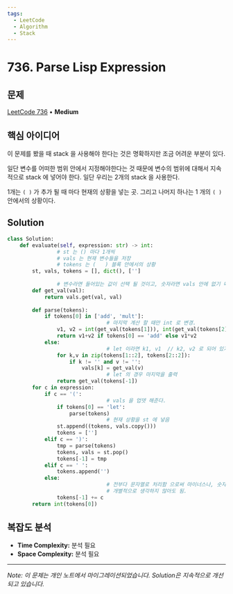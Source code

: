 ```yaml
---
tags:
  - LeetCode
  - Algorithm
  - Stack
---
```


# 736. Parse Lisp Expression

## 문제

[LeetCode 736](https://leetcode.com/problems/parse-lisp-expression/) • **Medium**

## 핵심 아이디어

이 문제를 봤을 때 stack 을 사용해야 한다는 것은 명확하지만 조금 어려운 부분이 있다.

일단 변수를 어떠한 범위 안에서 지정해야한다는 것 때문에 변수의 범위에 대해서 지속적으로 stack 에 넣어야 한다. 일단 우리는 2개의 stack 을 사용한다.

1개는 `( )` 가 추가 될 때 마다 현재의 상황을 넣는 곳. 그리고 나머지 하나는 1 개의 `( )` 안에서의 상황이다.

## Solution

```python
class Solution:
    def evaluate(self, expression: str) -> int:
				# st 는 () 마다 1개씩
				# vals 는 현재 변수들을 저장
				# tokens 는 (   ) 블록 안에서의 상황
        st, vals, tokens = [], dict(), ['']
        
				# 변수라면 들어있는 값이 선택 될 것이고, 숫자라면 vals 안에 없기 때문에 숫자가 그대로 나옴
        def get_val(val):
            return vals.get(val, val)
        
        def parse(tokens):
            if tokens[0] in ['add', 'mult']:
								# 마지막 계산 할 때만 int 로 변경.
                v1, v2 = int(get_val(tokens[1])), int(get_val(tokens[2]))
                return v1+v2 if tokens[0] == 'add' else v1*v2
            else:
								# let 이라면 k1, v1  // k2, v2 로 되어 있기 때문에 
                for k,v in zip(tokens[1::2], tokens[2::2]):
                    if k != '' and v != '':
                        vals[k] = get_val(v)
								# let 의 경우 마지막을 출력
                return get_val(tokens[-1])
        for c in expression:
            if c == '(':
								# vals 을 업뎃 해준다.
                if tokens[0] == 'let':
                    parse(tokens)
								# 현재 상황을 st 에 넣음
                st.append((tokens, vals.copy()))
                tokens = ['']
            elif c == ')':
                tmp = parse(tokens)
                tokens, vals = st.pop()
                tokens[-1] = tmp
            elif c == ' ':
                tokens.append('')
            else:
								# 전부다 문자열로 처리함 으로써 마이너스나, 숫자에 대한 경우등 많은 경우에 대해서
								# 개별적으로 생각하지 않아도 됨.
                tokens[-1] += c
        return int(tokens[0])
```

## 복잡도 분석

- **Time Complexity:** 분석 필요
- **Space Complexity:** 분석 필요


---

*Note: 이 문제는 개인 노트에서 마이그레이션되었습니다. Solution은 지속적으로 개선되고 있습니다.*
